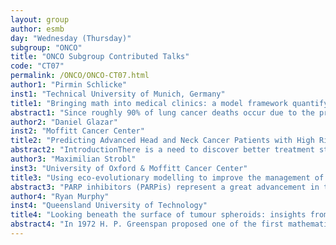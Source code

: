 ```yaml
---
layout: group
author: esmb
day: "Wednesday (Thursday)"
subgroup: "ONCO"
title: "ONCO Subgroup Contributed Talks"
code: "CT07"
permalink: /ONCO/ONCO-CT07.html
author1: "Pirmin Schlicke"
inst1: "Technical University of Munich, Germany"
title1: "Bringing math into medical clinics: a model framework quantifying treatment outcomes in metastatic cancer"
abstract1: "Since roughly 90% of lung cancer deaths occur due to the presence of metastases and their resulting symptoms. Therefore the identification and evaluation of metastases is of utter importance for optimal treatment. Modern imaging technology leaves most metastases undiscovered as their size is too small to be recognised. Nonetheless, they play an important role in therapy success. We quantified the metastatic size distribution in cancer patients and estimated the effects of possible different treatment applications. The framework presented is a coupled ODE/PDE model based on a McKendrick-von-Foerster equation introduced by Iwata et al. and modified along its characteristics to account for therapeutic effects in treatment applications. The continuous definition also allows to model the metastatic cascade, thus the transition of a single primary tumor to a metastatic disease. These simulations could help clinicians to compare outcomes and to choose among treatment possibilities based on different therapy goals. Retrospective analysis with clinical data allows for follow-up prognostic possibilities that will be shown in this presentation."
author2: "Daniel Glazar"
inst2: "Moffitt Cancer Center"
title2: "Predicting Advanced Head and Neck Cancer Patients with High Risk of Early Treatment Failure"
abstract2: "IntroductionThere is a need to discover better treatment strategies for patients with advanced head and neck squamous cell carcinoma (HNSCC). 45 patients with advanced HNSCC were treated with combination cetuximab (anti-EGFR) and nivolumab (anti-PD-1) every 2 weeks with a 2-week lead-in of cetuximab alone in a phase I/II clinical trial. However, not every patient responded to the protocol therapy. Therefore, there is a clinical need to identify high-risk patients. MethodsAvailable patient-specific information includes CT-derived sum of longest diameters every 8 weeks. We train a tumor growth inhibition (TGI) ODE model describing a uniform growth rate and initial treatment sensitivity and patient-specific rate of evolution of resistance. We forecast tumor burden and predict risk level at the second and third observations.ResultsThe TGI model is able to accurately represent tumor burden dynamics (R2=0.98). However, forecasts for tumor burden are rather poor. However, since our main concern is predicting risk level, we continue with the study and achieve decent predictions at second and third observations (n=25,14 patients, accuracy=0.64,0.71, respectively).ConclusionGiven enough on-treatment information, a clinician can use the TGI model to predict high-risk patients on the trial protocol."
author3: "Maximilian Strobl"
inst3: "University of Oxford & Moffitt Cancer Center"
title3: "Using eco-evolutionary modelling to improve the management of PARPi resistance in ovarian cancer maintenance therapy"
abstract3: "PARP inhibitors (PARPis) represent a great advancement in the treatment of ovarian cancer, yet these drugs still often fail after a few months due to emerging drug resistance. A recent clinical trial in prostate cancer showed that evolutionary-inspired, adaptive drug scheduling significantly delayed time to progression. This approach modulated treatment to maintain a pool of drug-sensitive cells that suppress resistant cells through competition. Here, we present results from a combined modelling and experimental study in which we investigated whether adaptive therapy can delay resistance to the PARPi Olaparib. We performed a series of in vitro experiments in which we used time-lapse microscopy to characterise the cell population dynamics under different PARPi schedules. Our work reveals a delay in drug response, and that cells recover quickly upon drug withdrawal. Thus, treatment interruptions or modulations need to be carefully timed. To explain this behaviour we develop an ODE model which attributes the dynamics to the fact that PARPis induce cell cycle arrest from which cells may still recover. This model can not only fit the in vitro data, but it also accurately predicts the response to unseen drug schedules. We conclude with in silico trials of a plausible adaptive PARPi strategy."
author4: "Ryan Murphy"
inst4: "Queensland University of Technology"
title4: "Looking beneath the surface of tumour spheroids: insights from mathematical models parameterised to experimental data"
abstract4: "In 1972 H. P. Greenspan proposed one of the first mathematical models to describe avascular tumour spheroid growth. He suggested that his work be experimentally validated when improved technology was available. Remarkably, even though his paper has been highly influential and well-cited it has not yet been experimentally validated. In this presentation we will directly connect the Greenspan model to experimental data for the first time. Using live-dead cell staining and fluorescent ubiquitination-based cell cycle indicator (FUCCI) technology, we reveal and measure necrotic, quiescent, and proliferative regions inside growing tumour spheroids. These novel data, that we collect across a number of initial tumour spheroid sizes, cell lines, and experimental designs, allows us to test the Greenspan model and form confidence intervals for its parameters."
---
```

